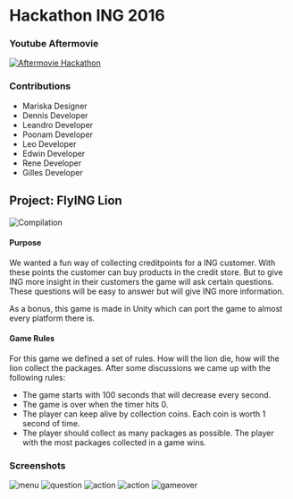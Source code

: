 # Hackathon ING 2016

### Youtube Aftermovie

[![Aftermovie Hackathon](http://img.youtube.com/vi/29Y_POE8tuw/0.jpg)](https://www.youtube.com/watch?v=29Y_POE8tuw)

### Contributions

+ Mariska   Designer
+ Dennis    Developer
+ Leandro   Developer
+ Poonam    Developer
+ Leo       Developer
+ Edwin     Developer
+ Rene      Developer
+ Gilles    Developer

## Project: FlyING Lion

![Compilation](https://github.com/Runman44/hackaton2016/blob/master/Screenshots/cute_compilation_extra.png "Compilation")

#### Purpose

We wanted a fun way of collecting creditpoints for a ING customer. With these points the customer can buy products in the credit store. But to give ING more insight in their customers the game will ask certain questions. These questions will be easy to answer but will give ING more information. 

As a bonus, this game is made in Unity which can port the game to almost every platform there is. 

#### Game Rules

For this game we defined a set of rules. How will the lion die, how will the lion collect the packages. After some discussions we came up with the following rules:

+ The game starts with 100 seconds that will decrease every second. 
+ The game is over when the timer hits 0. 
+ The player can keep alive by collection coins. Each coin is worth 1 second of time. 
+ The player should collect as many packages as possible. The player with the most packages collected in a game wins.

### Screenshots

![menu](https://github.com/Runman44/hackaton2016/blob/master/Screenshots/menu_screen.png "Menu")
![question](https://github.com/Runman44/hackaton2016/blob/master/Screenshots/question_screen.png "A/B Screen")
![action](https://github.com/Runman44/hackaton2016/blob/master/Screenshots/action_1.png "In-Game")
![action](https://github.com/Runman44/hackaton2016/blob/master/Screenshots/action_2.png "Blocking Elephants")
![gameover](https://github.com/Runman44/hackaton2016/blob/master/Screenshots/game_over.png "Gameover")

